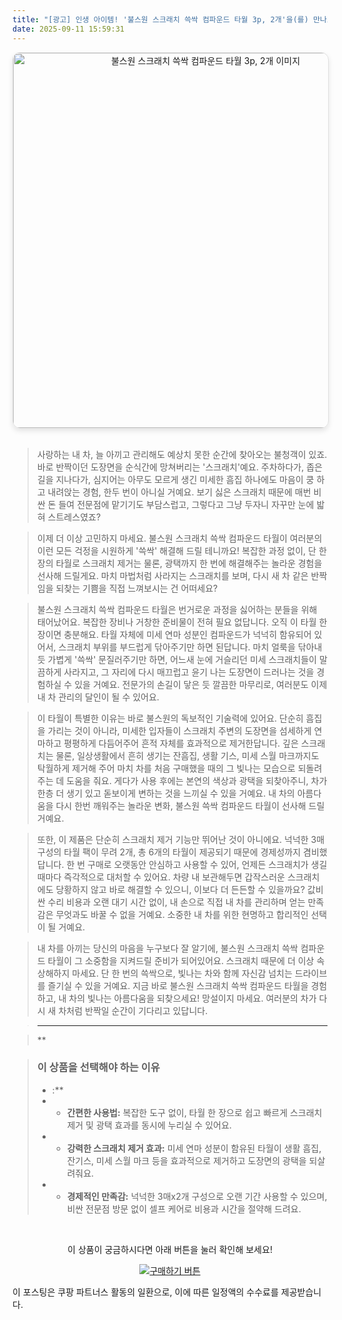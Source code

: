 ```yaml
---
title: "[광고] 인생 아이템! '불스원 스크래치 쓱싹 컴파운드 타월 3p, 2개'을(를) 만나보세요."
date: 2025-09-11 15:59:31
---
```


<div align="center">
    <a href="https://link.coupang.com/re/AFFSDP?lptag=AF8916626&pageKey=7413557380&itemId=19214499500&vendorItemId=86331504843&traceid=V0-153-4296e949725a0094&clickBeacon=401c84c0-8f28-11f0-bf9d-d7fe6d507fe7%7E3&requestid=20250912005908539098664817&token=31850C%7CMIXED" target="_blank">
        <img src="https://ads-partners.coupang.com/image1/yE62i3dLTyxJ2JOzyPVp1DV3fZRfPMUZASJgclzt1Aj8a1AoWgVFLozveDRMQ631UxhK7vSHK-69FjkJNI8iMUV-waRM0FlKN3Yzf-jVEdYSr6A6OsW_FrlQzJ7tMqH7y00nKCu7q_DZP_jNWf3IUhKbHVzgNhQMQKvcLuvj3Uk4mkP4SAwwCU2gQGYAXHRl0IhRIoPMAcvl2nGebONjhGl0dCld6JzCO152YB3pMKMuJAGxrQvkKooLOdkfi0fmB1eTemDg74eZbeT6vtilFOYwiTiNbhJi-dEZ" alt="불스원 스크래치 쓱싹 컴파운드 타월 3p, 2개 이미지" width="600" style="max-width: 100%; height: auto; border-radius: 12px; border: 1px solid #e0e0e0; box-shadow: 0 4px 8px rgba(0,0,0,0.1);">
    </a>
</div>
<br>

> 사랑하는 내 차, 늘 아끼고 관리해도 예상치 못한 순간에 찾아오는 불청객이 있죠. 바로 반짝이던 도장면을 순식간에 망쳐버리는 '스크래치'예요. 주차하다가, 좁은 길을 지나다가, 심지어는 아무도 모르게 생긴 미세한 흠집 하나에도 마음이 쿵 하고 내려앉는 경험, 한두 번이 아니실 거예요. 보기 싫은 스크래치 때문에 매번 비싼 돈 들여 전문점에 맡기기도 부담스럽고, 그렇다고 그냥 두자니 자꾸만 눈에 밟혀 스트레스였죠?

> 이제 더 이상 고민하지 마세요. 불스원 스크래치 쓱싹 컴파운드 타월이 여러분의 이런 모든 걱정을 시원하게 '쓱싹' 해결해 드릴 테니까요! 복잡한 과정 없이, 단 한 장의 타월로 스크래치 제거는 물론, 광택까지 한 번에 해결해주는 놀라운 경험을 선사해 드릴게요. 마치 마법처럼 사라지는 스크래치를 보며, 다시 새 차 같은 반짝임을 되찾는 기쁨을 직접 느껴보시는 건 어떠세요?

> 불스원 스크래치 쓱싹 컴파운드 타월은 번거로운 과정을 싫어하는 분들을 위해 태어났어요. 복잡한 장비나 거창한 준비물이 전혀 필요 없답니다. 오직 이 타월 한 장이면 충분해요. 타월 자체에 미세 연마 성분인 컴파운드가 넉넉히 함유되어 있어서, 스크래치 부위를 부드럽게 닦아주기만 하면 된답니다. 마치 얼룩을 닦아내듯 가볍게 '쓱싹' 문질러주기만 하면, 어느새 눈에 거슬리던 미세 스크래치들이 말끔하게 사라지고, 그 자리에 다시 매끄럽고 윤기 나는 도장면이 드러나는 것을 경험하실 수 있을 거예요. 전문가의 손길이 닿은 듯 깔끔한 마무리로, 여러분도 이제 내 차 관리의 달인이 될 수 있어요.

> 이 타월이 특별한 이유는 바로 불스원의 독보적인 기술력에 있어요. 단순히 흠집을 가리는 것이 아니라, 미세한 입자들이 스크래치 주변의 도장면을 섬세하게 연마하고 평평하게 다듬어주어 흔적 자체를 효과적으로 제거한답니다. 깊은 스크래치는 물론, 일상생활에서 흔히 생기는 잔흠집, 생활 기스, 미세 스월 마크까지도 탁월하게 제거해 주어 마치 차를 처음 구매했을 때의 그 빛나는 모습으로 되돌려주는 데 도움을 줘요. 게다가 사용 후에는 본연의 색상과 광택을 되찾아주니, 차가 한층 더 생기 있고 돋보이게 변하는 것을 느끼실 수 있을 거예요. 내 차의 아름다움을 다시 한번 깨워주는 놀라운 변화, 불스원 쓱싹 컴파운드 타월이 선사해 드릴 거예요.

> 또한, 이 제품은 단순히 스크래치 제거 기능만 뛰어난 것이 아니에요. 넉넉한 3매 구성의 타월 팩이 무려 2개, 총 6개의 타월이 제공되기 때문에 경제성까지 겸비했답니다. 한 번 구매로 오랫동안 안심하고 사용할 수 있어, 언제든 스크래치가 생길 때마다 즉각적으로 대처할 수 있어요. 차량 내 보관해두면 갑작스러운 스크래치에도 당황하지 않고 바로 해결할 수 있으니, 이보다 더 든든할 수 있을까요? 값비싼 수리 비용과 오랜 대기 시간 없이, 내 손으로 직접 내 차를 관리하며 얻는 만족감은 무엇과도 바꿀 수 없을 거예요. 소중한 내 차를 위한 현명하고 합리적인 선택이 될 거예요.

> 내 차를 아끼는 당신의 마음을 누구보다 잘 알기에, 불스원 스크래치 쓱싹 컴파운드 타월이 그 소중함을 지켜드릴 준비가 되어있어요. 스크래치 때문에 더 이상 속상해하지 마세요. 단 한 번의 쓱싹으로, 빛나는 차와 함께 자신감 넘치는 드라이브를 즐기실 수 있을 거예요. 지금 바로 불스원 스크래치 쓱싹 컴파운드 타월을 경험하고, 내 차의 빛나는 아름다움을 되찾으세요! 망설이지 마세요. 여러분의 차가 다시 새 차처럼 반짝일 순간이 기다리고 있답니다.

> ---

> **


> ### 이 상품을 선택해야 하는 이유
> - :**
> - *   **간편한 사용법:** 복잡한 도구 없이, 타월 한 장으로 쉽고 빠르게 스크래치 제거 및 광택 효과를 동시에 누리실 수 있어요.
> - *   **강력한 스크래치 제거 효과:** 미세 연마 성분이 함유된 타월이 생활 흠집, 잔기스, 미세 스월 마크 등을 효과적으로 제거하고 도장면의 광택을 되살려줘요.
> - *   **경제적인 만족감:** 넉넉한 3매x2개 구성으로 오랜 기간 사용할 수 있으며, 비싼 전문점 방문 없이 셀프 케어로 비용과 시간을 절약해 드려요.


<br>

<div align="center">
  <p>이 상품이 궁금하시다면 아래 버튼을 눌러 확인해 보세요!</p>
  <a href="https://link.coupang.com/re/AFFSDP?lptag=AF8916626&pageKey=7413557380&itemId=19214499500&vendorItemId=86331504843&traceid=V0-153-4296e949725a0094&clickBeacon=401c84c0-8f28-11f0-bf9d-d7fe6d507fe7%7E3&requestid=20250912005908539098664817&token=31850C%7CMIXED" target="_blank">
    <img src="https://img.shields.io/badge/지금 바로 구매하기-FF5722?style=for-the-badge&logo=coupa&logoColor=white" alt="구매하기 버튼">
  </a>
</div>

이 포스팅은 쿠팡 파트너스 활동의 일환으로, 이에 따른 일정액의 수수료를 제공받습니다.
